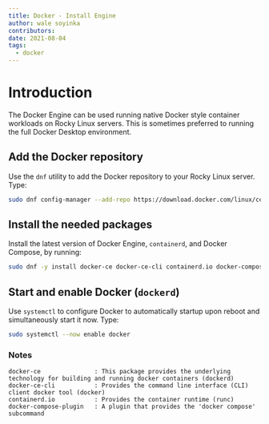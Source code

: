 ```yaml
---
title: Docker - Install Engine
author: wale soyinka
contributors:
date: 2021-08-04
tags:
  - docker
---
```


# Introduction

The Docker Engine can be used running native Docker style container workloads on Rocky Linux servers. This is sometimes preferred to running the full Docker Desktop environment.

## Add the Docker repository

Use the `dnf` utility to add the Docker repository to your Rocky Linux server. Type:

```bash
sudo dnf config-manager --add-repo https://download.docker.com/linux/centos/docker-ce.repo
```

## Install the needed packages

Install the latest version of Docker Engine, `containerd`, and Docker Compose, by running:

```bash
sudo dnf -y install docker-ce docker-ce-cli containerd.io docker-compose-plugin
```

## Start and enable Docker (`dockerd`)

Use `systemctl` to configure Docker to automatically startup upon reboot and simultaneously start it now. Type:

```bash
sudo systemctl --now enable docker
```

### Notes

```docker
docker-ce               : This package provides the underlying technology for building and running docker containers (dockerd) 
docker-ce-cli           : Provides the command line interface (CLI) client docker tool (docker)
containerd.io           : Provides the container runtime (runc)
docker-compose-plugin   : A plugin that provides the 'docker compose' subcommand 
```
